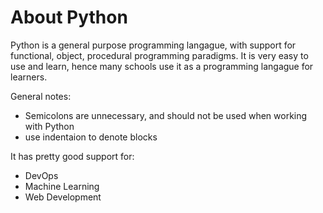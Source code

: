 About Python
============

Python is a general purpose programming langague, with support for functional, object, procedural programming paradigms. It is very easy to use and learn, hence many schools use it as a programming langague for learners.

General notes:

  * Semicolons are unnecessary, and should not be used when working with Python
  * use indentaion to denote blocks


It has pretty good support for:
  * DevOps
  * Machine Learning
  * Web Development

